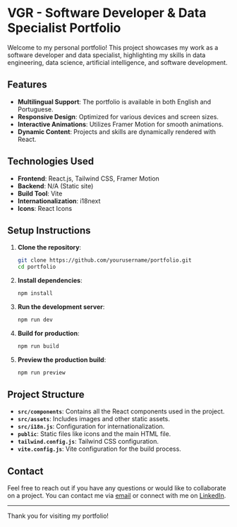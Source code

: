 # VGR - Software Developer & Data Specialist Portfolio

Welcome to my personal portfolio! This project showcases my work as a software developer and data specialist, highlighting my skills in data engineering, data science, artificial intelligence, and software development.

## Features

- **Multilingual Support**: The portfolio is available in both English and Portuguese.
- **Responsive Design**: Optimized for various devices and screen sizes.
- **Interactive Animations**: Utilizes Framer Motion for smooth animations.
- **Dynamic Content**: Projects and skills are dynamically rendered with React.

## Technologies Used

- **Frontend**: React.js, Tailwind CSS, Framer Motion
- **Backend**: N/A (Static site)
- **Build Tool**: Vite
- **Internationalization**: i18next
- **Icons**: React Icons

## Setup Instructions

1. **Clone the repository**:
   ```bash
   git clone https://github.com/yourusername/portfolio.git
   cd portfolio
   ```

2. **Install dependencies**:
   ```bash
   npm install
   ```

3. **Run the development server**:
   ```bash
   npm run dev
   ```

4. **Build for production**:
   ```bash
   npm run build
   ```

5. **Preview the production build**:
   ```bash
   npm run preview
   ```

## Project Structure

- **`src/components`**: Contains all the React components used in the project.
- **`src/assets`**: Includes images and other static assets.
- **`src/i18n.js`**: Configuration for internationalization.
- **`public`**: Static files like icons and the main HTML file.
- **`tailwind.config.js`**: Tailwind CSS configuration.
- **`vite.config.js`**: Vite configuration for the build process.

## Contact

Feel free to reach out if you have any questions or would like to collaborate on a project. You can contact me via [email](mailto:viniciusgribas@gmail.com) or connect with me on [LinkedIn](https://www.linkedin.com/in/vinicius-guerra-e-ribas/).

---

Thank you for visiting my portfolio!
